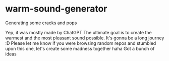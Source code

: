 # warm-sound-generator
Generating some cracks and pops 

Yep, it was mostly made by ChatGPT
The ultimate goal is to create the warmest and the most pleasant sound possible. It's gonna be a long journey :D
Please let me know if you were browsing random repos and stumbled upon this one, let's create some madness together haha
Got a bunch of ideas
